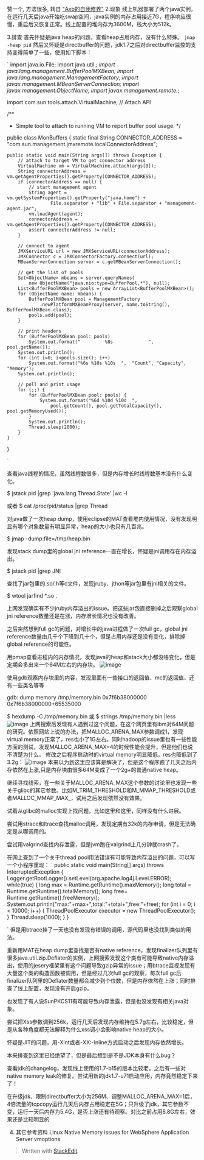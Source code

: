 赞一个, 方法很多, 转自 [ "Axb的自我修养"](http://blog.2baxb.me/archives/918#comments)
2.现象
线上机器部署了两个java实例，在运行几天后java开始吃swap空间，java实例的内存占用接近7G，程序响应很慢，重启后又恢复正常。线上配置的堆内存为3600M，栈大小为512k。

3.排查
首先怀疑是java heap的问题，查看heap占用内存，没有什么特殊。
`jmap -heap pid`
然后又怀疑是directbuffer的问题，jdk1.7之后对directbuffer监控的支持变得简单了一些，使用如下脚本：

`
import java.io.File;
import java.util.*;
import java.lang.management.BufferPoolMXBean;
import java.lang.management.ManagementFactory;
import javax.management.MBeanServerConnection;
import javax.management.ObjectName;
import javax.management.remote.*;

import com.sun.tools.attach.VirtualMachine; // Attach API

/**
 * Simple tool to attach to running VM to report buffer pool usage.
 */

public class MonBuffers {
    static final String CONNECTOR_ADDRESS =
          "com.sun.management.jmxremote.localConnectorAddress";

    public static void main(String args[]) throws Exception {
        // attach to target VM to get connector address
        VirtualMachine vm = VirtualMachine.attach(args[0]);
        String connectorAddress = vm.getAgentProperties().getProperty(CONNECTOR_ADDRESS);
        if (connectorAddress == null) {
            // start management agent
            String agent = vm.getSystemProperties().getProperty("java.home") +
                    File.separator + "lib" + File.separator + "management-agent.jar";
            vm.loadAgent(agent);
            connectorAddress = vm.getAgentProperties().getProperty(CONNECTOR_ADDRESS);
            assert connectorAddress != null;
        }

        // connect to agent
        JMXServiceURL url = new JMXServiceURL(connectorAddress);
        JMXConnector c = JMXConnectorFactory.connect(url);
        MBeanServerConnection server = c.getMBeanServerConnection();

        // get the list of pools
        Set<ObjectName> mbeans = server.queryNames(
            new ObjectName("java.nio:type=BufferPool,*"), null);
        List<BufferPoolMXBean> pools = new ArrayList<BufferPoolMXBean>();
        for (ObjectName name: mbeans) {
            BufferPoolMXBean pool = ManagementFactory
                .newPlatformMXBeanProxy(server, name.toString(), BufferPoolMXBean.class);
            pools.add(pool);
        }

        // print headers
        for (BufferPoolMXBean pool: pools)
            System.out.format("         %8s             ", pool.getName());
        System.out.println();
        for (int i=0; i<pools.size(); i++)
            System.out.format("%6s %10s %10s  ",  "Count", "Capacity", "Memory");
        System.out.println();

        // poll and print usage
        for (;;) {
            for (BufferPoolMXBean pool: pools) {
                System.out.format("%6d %10d %10d  ",
                    pool.getCount(), pool.getTotalCapacity(), pool.getMemoryUsed());
            }
            System.out.println();
            Thread.sleep(2000);
        }
    }
}

`

查看java线程的情况，虽然线程数很多，但是内存增长时线程数基本没有什么变化。

$ jstack pid |grep 'java.lang.Thread.State' |wc -l

或者
$ cat /proc/pid/status |grep Thread

对java做了一次heap dump，使用eclipse的MAT查看堆内使用情况，没有发现明显有哪个对象数量有明显异常，heap的大小也只有几百兆。

$ jmap -dump:file=/tmp/heap.bin

发现stack dump里的global jni reference一直在增长，怀疑是jni调用存在内存溢出。

$ jstack pid |grep JNI

查找了jar包里的.so/.h等c文件，发现jruby、jthon等jar包里有jni相关的文件。

$ wtool jarfind *.so .

上网发现确实有不少jruby内存溢出的issue。把这些jar包直接删掉之后观察global jni reference数量还是在涨，内存增长情况也没有改善。

之后突然想到full gc的问题，对增长中的java进程做了一次full gc，global jni reference数量由几千个下降到几十个，但是占用内存还是没有变化，排除掉global reference的可能性。

用pmap查看进程内的内存情况，发现java的heap和stack大小都没啥变化，但是定期会多出来一个64M左右的内存块。
![image](https://user-images.githubusercontent.com/20329409/41631524-ae9f6c70-7467-11e8-9f08-ed5c5a36800a.png)

使用gdb观察内存块里的内容，发现里面有一些接口的返回值、mc的返回值、还有一些类名等等

gdb: dump memory /tmp/memory.bin 0x7f6b38000000 0x7f6b38000000+65535000

$ hexdump -C /tmp/memory.bin
或
$ strings /tmp/memory.bin |less
![image](https://user-images.githubusercontent.com/20329409/41631530-b9a5210a-7467-11e8-8461-62f84e14ffed.png)
上网搜索后发现有人遇到过这个问题，在这个网页里有ibm对64M问题的研究。依照网站上说的办法，把MALLOC_ARENA_MAX参数调成1，发现virtual memory正常了，res也小了1G左右。同时hadoop的issue里也有一些性能方面的测试，发现MALLOC_ARENA_MAX=4的时候性能会提升，但是他们也说不清楚为什么。
修改之后程序启动时的virtual memory明显降低，res也降低到了3.2g： 
![image](https://user-images.githubusercontent.com/20329409/41631546-c634a8b4-7467-11e8-9f1c-53138097a6a5.png)
本来以为到这里应该算是解决了，但是这个程序跑了几天之后内存依然在上涨,只是内存块由很多64M变成了一个2g+的普通native heap。

继续寻找线索，在一些关于MALLOC_ARENA_MAX这个参数的讨论里也发现一些关于glibc的其它参数。比如M_TRIM_THRESHOLD和M_MMAP_THRESHOLD或者MALLOC_MMAP_MAX_，试用之后发现依然没有效果。

试着从glibc的malloc实现上找问题，比如这里和这里，同样没有什么进展。

尝试用strace和ltrace查找malloc调用，发现定期有32k的内存申请，但是无法确定是从哪调用的。

尝试用valgrind查找内存泄露，但是jvm跑在valgrind上几分钟就crash了。

在网上查到了一个关于thread pool用法错误有可能导致内存溢出的问题，可以写一个小程序重现：
`
public static void main(String[] args) throws InterruptedException {
    Logger.getRootLogger().setLevel(org.apache.log4j.Level.ERROR);
    while(true) {
        long max = Runtime.getRuntime().maxMemory();
        long total = Runtime.getRuntime().totalMemory();
        long free= Runtime.getRuntime().freeMemory();
        System.out.println("max:"+max+",total:"+total+",free:"+free);
        for (int i = 0; i < 10000; i++) {
            ThreadPoolExecutor executor = new ThreadPoolExecutor();
        }
        Thread.sleep(1000);
    }
}

`
但是用btrace挂了一天也没有发现有错误的调用，源代码里也没找到类似的用法。

重新用MAT在heap dump里查找是否有native reference，发现finalizer队列里有很多java.util.zip.Deflater的实例，上网搜索发现这个类有可能导致native内存溢出，使用的jesery框架里有这个问题导致gzip异常的issue；用btrace监视发现有大量这个类的构造函数被调用，但是经过几次full gc的观察，每次full gc后finalizer队列里的Deflater数量都会减少到个位数，但是内存依然在上涨；同时排查了线上配置，发现没有开启gzip。

也发现了有人说SunPKCS11有可能导致内存泄露，但是也没发现有相关java对象。

尝试把Xss参数调到256k，运行几天后发现内存维持在5.7g左右，比较稳定，但是从各种角度都无法解释为什么xss调小会影响native heap的大小。

怀疑是JIT的问题，用-Xint或者-XX:-Inline方式启动之后发现内存依然增长。

本来排查到这里已经绝望了，但是最后想到是不是JDK本身有什么bug？

查看jdk的changelog，发现线上使用的1.7-b15的版本比较老，之后有一些对native memory leak的修复。尝试用新的jdk1.7-u71启动应用，内存竟然稳定下来了！

在升级jdk、限制directbuffer大小为256M、调整MALLOC_ARENA_MAX=1后，4倍流量的tcpcopy运行几天后内存占用稳定在5G；只升级了jdk，其它参数不变，运行一天后内存为5.4G，是否上涨还有待观察。对比之前占用6.8G左右，效果还是比较明显的

4. 其它参考资料
Linux Native Memory issues for WebSphere Application Server
vmoptions



> Written with [StackEdit](https://stackedit.io/).
<!--stackedit_data:
eyJoaXN0b3J5IjpbMzA2MjgyNTk3XX0=
-->